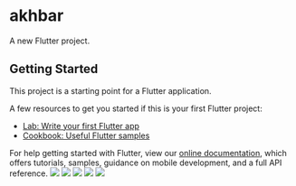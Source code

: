 # akhbar

A new Flutter project.

## Getting Started

This project is a starting point for a Flutter application.

A few resources to get you started if this is your first Flutter project:

- [Lab: Write your first Flutter app](https://flutter.dev/docs/get-started/codelab)
- [Cookbook: Useful Flutter samples](https://flutter.dev/docs/cookbook)

For help getting started with Flutter, view our
[online documentation](https://flutter.dev/docs), which offers tutorials,
samples, guidance on mobile development, and a full API reference.
![](Screenshot_2020-03-16-13-50-52-27.png)
![](Screenshot_2020-03-16-13-50-56-99.png)
![](Screenshot_2020-03-16-13-51-05-02.png)
![](Screenshot_2020-03-16-13-51-11-55.png)
![](Screenshot_2020-03-16-13-51-33-07.png)
